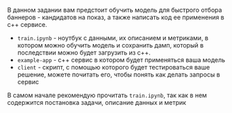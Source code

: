 В данном задании вам предстоит обучить модель для быстрого отбора баннеров - кандидатов на показ, а также написать код ее применения в с++ сервисе.

* `train.ipynb` - ноутбук с данными, их описанием и метриками, в котором можно обучить модель и сохранить дамп, который в последствии можно будет загрузить из с++.
* `example-app` - c++ сервис в котором будет применяться ваша модель
* `client` - скрипт, с помощью которого будет тестироваться ваше решение, можете почитать его, чтобы понять как делать запросы в сервис

В самом начале рекомендую прочитать `train.ipynb`, так как в нем содержится постановка задачи, описание данных и метрик
